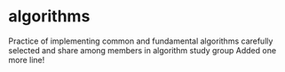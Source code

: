 # algorithms
Practice of implementing common and fundamental algorithms carefully selected and share among members in algorithm study group
Added one more line!